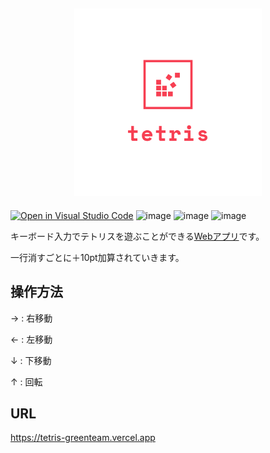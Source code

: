 <h2 align="center">
    <a href="https://tetris-greenteam.vercel.app/">
        <img src="./images/logo.png" height="300">
    </a>
</h2>


[![Open in Visual Studio Code](https://img.shields.io/static/v1?logo=visualstudiocode&label=&message=Open%20in%20Visual%20Studio%20Code&labelColor=2c2c32&color=007acc&logoColor=007acc)](https://open.vscode.dev/recursionist-teamdev-green/tetris)
![image](https://img.shields.io/badge/Bootstrap-563D7C?style=for-the-badge&logo=bootstrap&logoColor=white)
![image](https://img.shields.io/badge/Webpack-8DD6F9?style=for-the-badge&logo=Webpack&logoColor=white)
![image](https://img.shields.io/badge/TypeScript-007ACC?style=for-the-badge&logo=typescript&logoColor=white)

キーボード入力でテトリスを遊ぶことができる[Webアプリ](https://tetris-greenteam.vercel.app/)です。

一行消すごとに＋10pt加算されていきます。

## 操作方法
→ : 右移動

← : 左移動

↓ : 下移動

↑ : 回転

## URL
https://tetris-greenteam.vercel.app